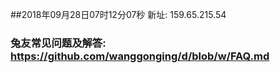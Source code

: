 ##2018年09月28日07时12分07秒 新址: 159.65.215.54
### 兔友常见问题及解答: https://github.com/wanggonging/d/blob/w/FAQ.md
